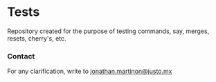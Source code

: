 # Tests
Repository created for the purpose of testing commands, say, merges, resets, cherry's, etc.

### Contact
For any clarification, write to jonathan.martinon@justo.mx
